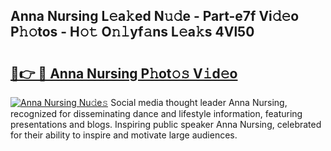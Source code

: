 ## Anna Nursing L𝚎a𝚔ed N𝚞𝚍e - Part-e7f Vi𝚍𝚎o P𝚑𝚘tos - H𝚘𝚝 O𝚗𝚕yf𝚊ns L𝚎a𝚔s 4Vl50

# <h2><a href="http://kf3z0xg.oniu.top/?m=Anna+Nursing">🔗👉 🔴 Anna Nursing P𝚑ot𝚘𝚜 V𝚒d𝚎o</a></h2>

[![Anna Nursing Nu𝚍e𝚜](https://i.imgur.com/0qMVB7G.gif)](http://kf3z0xg.oniu.top/?m=Anna+Nursing)
Social media thought leader Anna Nursing, recognized for disseminating dance and lifestyle information, featuring presentations and blogs. Inspiring public speaker Anna Nursing, celebrated for their ability to inspire and motivate large audiences.  
